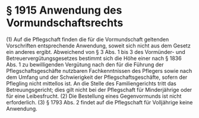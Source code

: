 # § 1915 Anwendung des Vormundschaftsrechts
(1) Auf die Pflegschaft finden die für die Vormundschaft geltenden Vorschriften entsprechende Anwendung, soweit sich nicht aus dem Gesetz ein anderes ergibt. Abweichend von § 3 Abs. 1 bis 3 des Vormünder- und Betreuervergütungsgesetzes bestimmt sich die Höhe einer nach § 1836 Abs. 1 zu bewilligenden Vergütung nach den für die Führung der Pflegschaftsgeschäfte nutzbaren Fachkenntnissen des Pflegers sowie nach dem Umfang und der Schwierigkeit der Pflegschaftsgeschäfte, sofern der Pflegling nicht mittellos ist. An die Stelle des Familiengerichts tritt das Betreuungsgericht; dies gilt nicht bei der Pflegschaft für Minderjährige oder für eine Leibesfrucht.
(2) Die Bestellung eines Gegenvormunds ist nicht erforderlich.
(3) § 1793 Abs. 2 findet auf die Pflegschaft für Volljährige keine Anwendung.